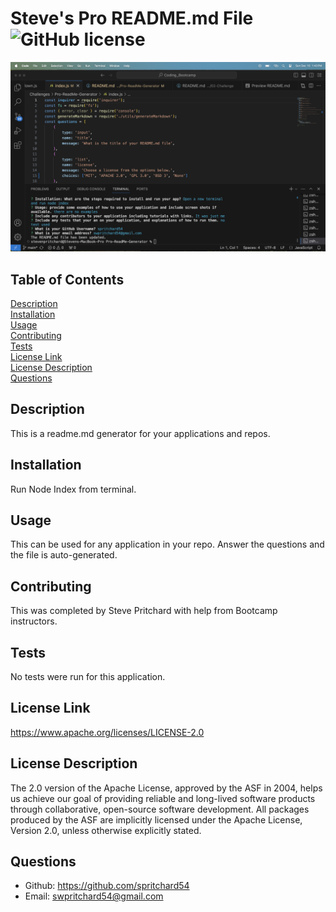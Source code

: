 

# Steve's Pro README.md File ![GitHub license](https://img.shields.io/badge/license-APACHE_2.0-blue.svg)

![Readme.md Screenshot](./assets/images/RM_Screenshot.png)

## Table of Contents
[Description](#description)<br>
[Installation](#installation)<br>
[Usage](#usage)<br>
[Contributing](#contributing)<br>
[Tests](#tests)<br>
[License Link](#license-link)<br>
[License Description](#license-description)<br>
[Questions](#questions)

## Description
This is a readme.md generator for your applications and repos.
    
## Installation
Run Node Index from terminal.
    
## Usage 
This can be used for any application in your repo. Answer the questions and the file is auto-generated.
    
## Contributing 
This was completed by Steve Pritchard with help from Bootcamp instructors.
    
## Tests
No tests were run for this application.

## License Link
https://www.apache.org/licenses/LICENSE-2.0

## License Description
The 2.0 version of the Apache License, approved by the ASF in 2004, helps us achieve our goal of providing reliable and long-lived software products through collaborative, open-source software development.
    All packages produced by the ASF are implicitly licensed under the Apache License, Version 2.0, unless otherwise explicitly stated.
    
## Questions
- Github: https://github.com/spritchard54
- Email: <swpritchard54@gmail.com>